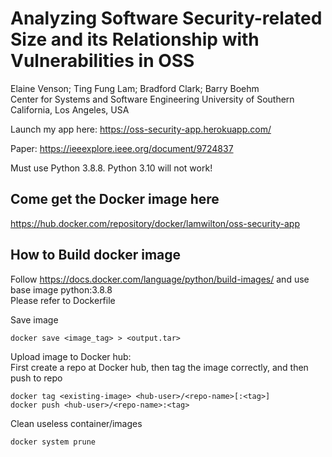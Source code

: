 # Analyzing Software Security-related Size and its Relationship with Vulnerabilities in OSS
Elaine Venson; Ting Fung Lam; Bradford Clark; Barry Boehm  
Center for Systems and Software Engineering University of Southern California, Los Angeles, USA  

Launch my app here: https://oss-security-app.herokuapp.com/

Paper: https://ieeexplore.ieee.org/document/9724837

Must use Python 3.8.8. Python 3.10 will not work!  
## Come get the Docker image here

https://hub.docker.com/repository/docker/lamwilton/oss-security-app

## How to Build docker image
Follow https://docs.docker.com/language/python/build-images/ and use base image python:3.8.8  
Please refer to Dockerfile

Save image
```
docker save <image_tag> > <output.tar>
```

Upload image to Docker hub:  
First create a repo at Docker hub, then tag the image correctly, and then push to repo
```
docker tag <existing-image> <hub-user>/<repo-name>[:<tag>]
docker push <hub-user>/<repo-name>:<tag>
```

Clean useless container/images  
```
docker system prune
```